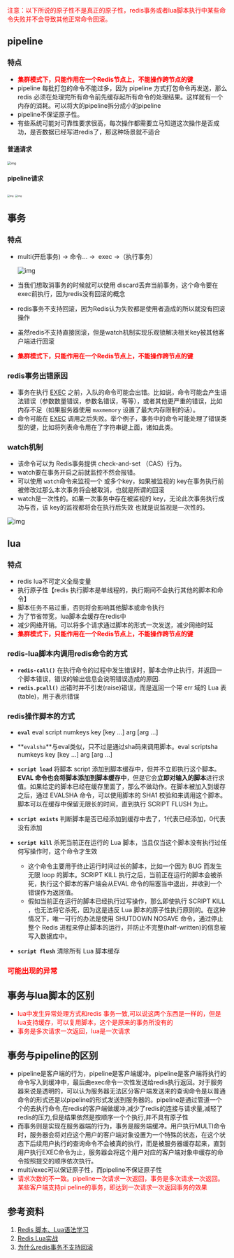 <font color =red>注意：以下所说的原子性不是真正的原子性，redis事务或者lua脚本执行中某些命令失败并不会导致其他正常命令回滚。</font>

## pipeline

### 特点

- <font color =red>**集群模式下，只能作用在一个Redis节点上，不能操作跨节点的键**</font>
- pipeline 每批打包的命令不能过多，因为 pipeline 方式打包命令再发送，那么 redis 必须在处理完所有命令前先缓存起所有命令的处理结果。这样就有一个内存的消耗。可以将大的pipeline拆分成小的pipeline
- pipeline不保证原子性。
- 有些系统可能对可靠性要求很高，每次操作都需要立马知道这次操作是否成功，是否数据已经写进redis了，那这种场景就不适合

#### 普通请求

<img src="https://i.loli.net/2021/08/02/hTwriEO1ySp8q3Y.jpg" alt="img" style="zoom:50%;" />

#### pipeline请求

<img src="https://i.loli.net/2021/08/02/whWksLzXu7mFPRt.jpg" alt="img" style="zoom:35%;" />

<img src="https://i.loli.net/2021/08/02/lTLY2t7qxPiwOXV.jpg" alt="img" style="zoom:37%;" />

## 事务

### 特点

- multi(开启事务) &rarr; 命令... &rarr;  exec  &rarr;（执行事务） 

  ![img](https://i.loli.net/2021/08/02/DsP3WE8wgcj7Tko.png)

- 当我们想取消事务的时候就可以使用 discard丢弃当前事务，这个命令要在exec前执行，因为redis没有回滚的概念

- redis事务不支持回滚，因为Redis认为失败都是使用者造成的所以就没有回滚操作

- 虽然redis不支持直接回滚，但是watch机制实现乐观锁解决相关key被其他客户端进行回滚

- <font color =red>**集群模式下，只能作用在一个Redis节点上，不能操作跨节点的键**</font>

### redis事务出错原因

- 事务在执行 [EXEC](https://link.jianshu.com?t=http%3A%2F%2Fredisdoc.com%2Ftransaction%2Fexec.html%23exec) 之前，入队的命令可能会出错。比如说，命令可能会产生语法错误（参数数量错误，参数名错误，等等），或者其他更严重的错误，比如内存不足（如果服务器使用 `maxmemory` 设置了最大内存限制的话）。
- 命令可能在 [EXEC](https://link.jianshu.com?t=http%3A%2F%2Fredisdoc.com%2Ftransaction%2Fexec.html%23exec) 调用之后失败。举个例子，事务中的命令可能处理了错误类型的键，比如将列表命令用在了字符串键上面，诸如此类。

### watch机制

- 该命令可以为 Redis事务提供 check-and-set （CAS）行为。
- watch要在事务开启之前就监控不然会报错。
- 可以使用 `watch`命令来监视一个 或多个key，如果被监视的 key在事务执行前被修改过那么本次事务将会被取消，也就是所谓的回滚
- watch是一次性的。如果一次事务中存在被监视的 key，无论此次事务执行成功与否，该 key的监视都将会在执行后失效 也就是说监视是一次性的。

![img](https://i.loli.net/2021/08/02/rYh26yJ7EKtGeOn.jpg)

## lua

### 特点

- redis lua不可定义全局变量
- 执行原子性【redis 执行脚本是单线程的，执行期间不会执行其他的脚本和命令】
- 脚本任务不易过重，否则将会影响其他脚本或命令执行
- 为了节省带宽，lua脚本会缓存在redis中
- 减少网络开销。可以将多个请求通过脚本的形式一次发送，减少网络时延
- <font color =red>**集群模式下，只能作用在一个Redis节点上，不能操作跨节点的键**</font>

### redis-lua脚本内调用redis命令的方式

- **`redis-call()`**    在执行命令的过程中发生错误时，脚本会停止执行，并返回一个脚本错误，错误的输出信息会说明错误造成的原因.
- **`redis.pcall()`**    出错时并不引发(raise)错误，而是返回一个带 err 域的 Lua 表(table)，用于表示错误

### redis操作脚本的方式

- **`eval`** eval script numkeys key [key ...] arg [arg ...]

- **`evalsha`**与eval类似，只不过是通过sha码来调用脚本。eval scriptsha numkeys key [key ...] arg [arg ...]

- **`script load`**       将脚本 script 添加到脚本缓存中，但并不立即执行这个脚本。**EVAL 命令也会将脚本添加到脚本缓存中**，但是它会**立即对输入的脚本**进行求值。如果给定的脚本已经在缓存里面了，那么不做动作。在脚本被加入到缓存之后，通过 EVALSHA 命令，可以使用脚本的 SHA1 校验和来调用这个脚本。脚本可以在缓存中保留无限长的时间，直到执行 SCRIPT FLUSH 为止。

- **`script exists`**    判断脚本是否已经添加到缓存中去了，1代表已经添加，0代表没有添加

- **`script kill`**    杀死当前正在运行的 Lua 脚本，当且仅当这个脚本没有执行过任何写操作时，这个命令才生效
  - 这个命令主要用于终止运行时间过长的脚本，比如一个因为 BUG 而发生无限 loop 的脚本。SCRIPT KILL 执行之后，当前正在运行的脚本会被杀死，执行这个脚本的客户端会从EVAL 命令的阻塞当中退出，并收到一个错误作为返回值。
  - 假如当前正在运行的脚本已经执行过写操作，那么即使执行 SCRIPT KILL ，也无法将它杀死，因为这是违反 Lua 脚本的原子性执行原则的。在这种情况下，唯一可行的办法是使用 SHUTDOWN NOSAVE 命令，通过停止整个 Redis 进程来停止脚本的运行，并防止不完整(half-written)的信息被写入数据库中。
  
- **`script flush`**     清除所有 Lua 脚本缓存

### <font color=red>可能出现的异常</font>

## 事务与lua脚本的区别

- <font color =red>lua中发生异常处理方式和redis 事务一致,可以说这两个东西是一样的，但是lua支持缓存，可以复用脚本，这个是原来的事务所没有的</font>
- <font color =red>事务是多次请求一次返回，lua是一次请求</font>

## 事务与pipeline的区别

- pipeline是客户端的行为，pipeline是客户端缓冲。pipeline是客户端将执行的命令写入到缓冲中，最后由exec命令一次性发送给redis执行返回。对于服务器来说是透明的，可以认为服务器无法区分客户端发送来的查询命令是以普通命令的形式还是以pipeline的形式发送到服务器的。pipeline是通过管道一个个的去执行命令,在redis的客户端做缓冲,减少了redis的连接与请求量,减轻了redis的压力,但是结果依然是按顺序一个个执行,并不具有原子性
- 而事务则是实现在服务器端的行为，事务是服务端缓冲。用户执行MULTI命令时，服务器会将对应这个用户的客户端对象设置为一个特殊的状态，在这个状态下后续用户执行的查询命令不会被真的执行，而是被服务器缓存起来，直到用户执行EXEC命令为止，服务器会将这个用户对应的客户端对象中缓存的命令按照提交的顺序依次执行。
- multi/exec可以保证原子性，而pipeline不保证原子性
- <font color =red>请求次数的不一致。pipeline一次请求一次返回，事务是多次请求一次返回。某些客户端支持pi peline的事务，即达到一次请求一次返回事务的效果</font>

## 参考资料

1. [Redis 脚本、Lua语法学习](https://www.cnblogs.com/yaopengfei/p/13941841.html)
2. [Redis Lua实战](https://www.jianshu.com/p/366d1b4f0d13)
3. [为什么redis事务不支持回滚](https://zhuanlan.zhihu.com/p/358797470)


